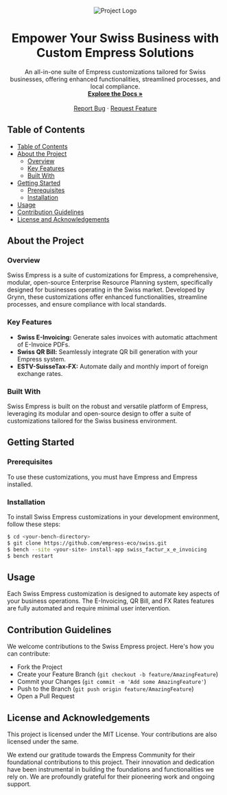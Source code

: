 <p align="center">
  <img src="https://grow.empress.eco/uploads/default/original/2X/1/1f1e1044d3864269d2a613577edb9763890422ab.png" alt="Project Logo">
</p>

<div align="center">
  <h1>Empower Your Swiss Business with Custom Empress Solutions</h1>
  <p>
    An all-in-one suite of Empress customizations tailored for Swiss businesses, offering enhanced functionalities, streamlined processes, and local compliance.
    <br />
    <a href="https://github.com/empress-eco/swiss"><strong>Explore the Docs »</strong></a>
    <br />
    <br />
    <a href="https://github.com/empress-eco/swiss/issues">Report Bug</a>
    ·
    <a href="https://github.com/empress-eco/swiss/issues/new">Request Feature</a>
  </p>
</div>

## Table of Contents

- [Table of Contents](#table-of-contents)
- [About the Project](#about-the-project)
  - [Overview](#overview)
  - [Key Features](#key-features)
  - [Built With](#built-with)
- [Getting Started](#getting-started)
  - [Prerequisites](#prerequisites)
  - [Installation](#installation)
- [Usage](#usage)
- [Contribution Guidelines](#contribution-guidelines)
- [License and Acknowledgements](#license-and-acknowledgements)

## About the Project

### Overview

Swiss Empress is a suite of customizations for Empress, a comprehensive, modular, open-source Enterprise Resource Planning system, specifically designed for businesses operating in the Swiss market. Developed by Grynn, these customizations offer enhanced functionalities, streamline processes, and ensure compliance with local standards. 

### Key Features

- **Swiss E-Invoicing:** Generate sales invoices with automatic attachment of E-Invoice PDFs.
- **Swiss QR Bill:** Seamlessly integrate QR bill generation with your Empress system.
- **ESTV-SuisseTax-FX:** Automate daily and monthly import of foreign exchange rates.

### Built With

Swiss Empress is built on the robust and versatile platform of Empress, leveraging its modular and open-source design to offer a suite of customizations tailored for the Swiss business environment.

## Getting Started

### Prerequisites

To use these customizations, you must have Empress and Empress installed.

### Installation

To install Swiss Empress customizations in your development environment, follow these steps:

```sh
$ cd <your-bench-directory>
$ git clone https://github.com/empress-eco/swiss.git
$ bench --site <your-site> install-app swiss_factur_x_e_invoicing
$ bench restart
```

## Usage

Each Swiss Empress customization is designed to automate key aspects of your business operations. The E-Invoicing, QR Bill, and FX Rates features are fully automated and require minimal user intervention.

## Contribution Guidelines

We welcome contributions to the Swiss Empress project. Here's how you can contribute:

- Fork the Project
- Create your Feature Branch (`git checkout -b feature/AmazingFeature`)
- Commit your Changes (`git commit -m 'Add some AmazingFeature'`)
- Push to the Branch (`git push origin feature/AmazingFeature`)
- Open a Pull Request

## License and Acknowledgements

This project is licensed under the MIT License. Your contributions are also licensed under the same.

We extend our gratitude towards the Empress Community for their foundational contributions to this project. Their innovation and dedication have been instrumental in building the foundations and functionalities we rely on. We are profoundly grateful for their pioneering work and ongoing support.